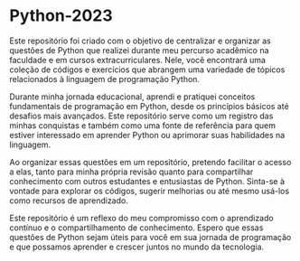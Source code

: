 # Python-2023

Este repositório foi criado com o objetivo de centralizar e organizar as questões de Python que realizei durante meu percurso acadêmico na faculdade e em cursos extracurriculares. Nele, você encontrará uma coleção de códigos e exercícios que abrangem uma variedade de tópicos relacionados à linguagem de programação Python.

Durante minha jornada educacional, aprendi e pratiquei conceitos fundamentais de programação em Python, desde os princípios básicos até desafios mais avançados. Este repositório serve como um registro das minhas conquistas e também como uma fonte de referência para quem estiver interessado em aprender Python ou aprimorar suas habilidades na linguagem.

Ao organizar essas questões em um repositório, pretendo facilitar o acesso a elas, tanto para minha própria revisão quanto para compartilhar conhecimento com outros estudantes e entusiastas de Python. Sinta-se à vontade para explorar os códigos, sugerir melhorias ou até mesmo usá-los como recursos de aprendizado.

Este repositório é um reflexo do meu compromisso com o aprendizado contínuo e o compartilhamento de conhecimento. Espero que essas questões de Python sejam úteis para você em sua jornada de programação e que possamos aprender e crescer juntos no mundo da tecnologia.
